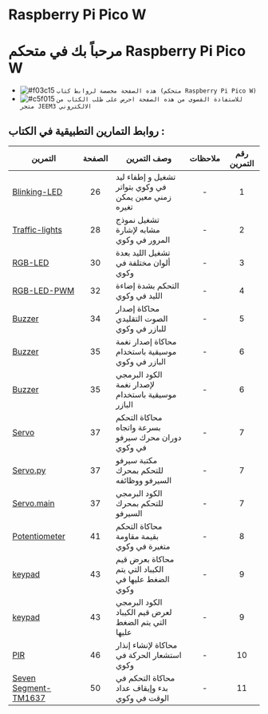 # Raspberry Pi Pico W
# مرحباً بك في متحكم Raspberry Pi Pico W



- ![#f03c15](https://placehold.co/15x15/f03c15/f03c15.png) `هذه الصفحة مخصصة لروابط كتاب (متحكم Raspberry Pi Pico W)`
- ![#c5f015](https://placehold.co/15x15/c5f015/c5f015.png) `للاستفادة القصوى من هذه الصفحة احرص على طلب الكتاب من متجر JEEM3 الالكتروني`



## روابط التمارين التطبيقية في الكتاب :
|التمرين|الصفحة|وصف التمرين|ملاحظات|رقم التمرين|
|-|:-:|-|:-:|:-:| 
|[Blinking-LED](https://wokwi.com/projects/371047992398738433)| 26  | تشغيل و إطفاء ليد في وكوي بتواتر زمني معين يمكن تغيره |-|1|
|[Traffic-lights](https://wokwi.com/projects/384996880278725633)|28| تشغيل نموذج مشابه لإشارة المرور في وكوي|-| 2 |
|[RGB-LED](https://wokwi.com/projects/385093434915983361)|30|  تشغيل الليد بعدة ألوان مختلفة في وكوي|-| 3 |
|[RGB-LED-PWM](https://wokwi.com/projects/385094074489722881)|32|  التحكم بشدة إضاءة الليد في وكوي|-| 4 |
|[Buzzer](https://wokwi.com/projects/374374148904194049)|34|  محاكاة إصدار الصوت التقليدي للبازر في وكوي|-| 5 |
|[Buzzer](https://wokwi.com/projects/384998379113344001)|35|  محاكاة إصدار نغمة موسيقية باستخدام البازر في وكوي|-| 6 |
|[Buzzer](https://github.com/jeem2/Raspberry-pi-pico-W/blob/master/codes/section%202/Make%20a%20musical%20note%20sound6.py)|35|  الكود البرمجي لإصدار نغمة موسيقية باستخدام البازر|-| 6 |
|[Servo](https://wokwi.com/projects/385000221695302657)|37|  محاكاة التحكم بسرعة واتجاه دوران محرك سيرفو في وكوي|-| 7 |
|[Servo.py](https://github.com/jeem2/Raspberry-pi-pico-W/blob/master/codes/section%202/Servo%20motor%20control%20using%20Pi%20Pico%20W%207.py)|37|  مكتبة سيرفو للتحكم بمحرك السيرفو ووظائفه|-| 7 |
|[Servo.main](https://github.com/jeem2/Raspberry-pi-pico-W/blob/master/codes/section%202/servo%20main7.py)|37|  الكود البرمجي للتحكم بمحرك السيرفو |-| 7 |
|[Potentiometer](https://wokwi.com/projects/375666580739332097)|41|  محاكاة التحكم بقيمة مقاومة متغيرة في وكوي|-| 8 |
|[keypad](https://wokwi.com/projects/385727868398869505)|43|  محاكاة بعرض قيم الكيباد التي يتم الضغط عليها في وكوي |-| 9 |
|[keypad](https://github.com/jeem2/Raspberry-pi-pico-W/blob/master/codes/section%203/Connecting%20the%20keypad%20to%20the%20Pico%20W9.py)|43|  الكود البرمجي لعرض قيم الكيباد التي يتم الضغط عليها |-|  9|
|[PIR](https://wokwi.com/projects/385001325752570881)|46|  محاكاة لإنشاء إنذار استشعار الحركة في وكوي |-| 10 |
|[Seven Segment-TM1637](https://wokwi.com/projects/371661010977828865)|50|  محاكاة التحكم في بدء وإيقاف عداد الوقت  في وكوي |-| 11 |
